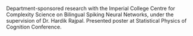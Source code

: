 Department-sponsored research with the Imperial College Centre for Complexity Science on Bilingual Spiking Neural Networks, under the supervision of Dr. Hardik Rajpal. Presented poster at Statistical Physics of Cognition Conference.

